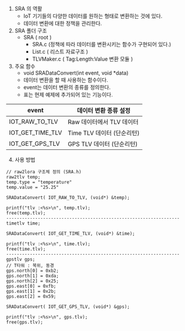 1. SRA 의 역활
    * IoT 기기들의 다양한 데이터를 원하는 형태로 변환하는 것에 있다. 
    * 데이터 변환에 대한 정책을 관리한다. 
2. SRA 폴더 구조
    * SRA ( root )
        * SRA.c (정책에 따라 데이터를 변환시키는 함수가 구현되어 있다.)
        * List.c ( 리스트 자료구조 )
        * TLVMaker.c ( Tag:Length:Value 변환 모듈 )
3. 주요 함수
    * void SRADataConvert(int event, void *data)
    * 데이터 변환을 할 때 사용하는 함수이다.
    * event는 데이터 변환의 종류를 정의한다.
    * 표는 현제 예제에 추가되어 있는 기능이다.
    
event | 데이터 변환 종류 설정
----|----
IOT_RAW_TO_TLV | Raw 데이터에서 TLV 데이터
IOT_GET_TIME_TLV | Time TLV 데이터 (단순리턴)
IOT_GET_GPS_TLV | GPS TLV 데이터 (단순리턴)
 
4. 사용 방법
```
// raw2lora 구조체 정의 (SRA.h)
raw2tlv temp;
temp.type = "temperature" 
temp.value = "25.25" 

SRADataConvert( IOT_RAW_TO_TLV, (void*) &temp);

printf("tlv :<%s>\n", temp.tlv);
free(temp.tlv);
------------------------------------------------------------------
timetlv time;

SRADataConvert( IOT_GET_TIME_TLV, (void*) &time);

printf("tlv :<%s>\n", time.tlv);
free(time.tlv);
------------------------------------------------------------------
gpstlv gps; 
// T타워 : 북위, 동경
gps.north[0] = 0xb2;
gps.north[1] = 0xda;
gps.north[2] = 0x25;
gps.east[0] = 0xfb;
gps.east[1] = 0x2b;
gps.east[2] = 0x59;

SRADataConvert( IOT_GET_GPS_TLV, (void*) &gps);

printf("tlv :<%s>\n", gps.tlv);
free(gps.tlv);
```
